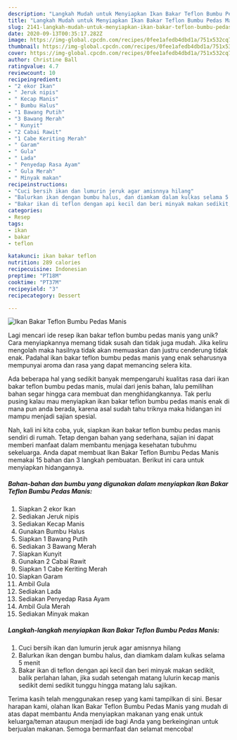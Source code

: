 ```yaml
---
description: "Langkah Mudah untuk Menyiapkan Ikan Bakar Teflon Bumbu Pedas Manis, Enak Banget"
title: "Langkah Mudah untuk Menyiapkan Ikan Bakar Teflon Bumbu Pedas Manis, Enak Banget"
slug: 2141-langkah-mudah-untuk-menyiapkan-ikan-bakar-teflon-bumbu-pedas-manis-enak-banget
date: 2020-09-13T00:35:17.282Z
image: https://img-global.cpcdn.com/recipes/0fee1afedb4dbd1a/751x532cq70/ikan-bakar-teflon-bumbu-pedas-manis-foto-resep-utama.jpg
thumbnail: https://img-global.cpcdn.com/recipes/0fee1afedb4dbd1a/751x532cq70/ikan-bakar-teflon-bumbu-pedas-manis-foto-resep-utama.jpg
cover: https://img-global.cpcdn.com/recipes/0fee1afedb4dbd1a/751x532cq70/ikan-bakar-teflon-bumbu-pedas-manis-foto-resep-utama.jpg
author: Christine Ball
ratingvalue: 4.7
reviewcount: 10
recipeingredient:
- "2 ekor Ikan"
- " Jeruk nipis"
- " Kecap Manis"
- " Bumbu Halus"
- "1 Bawang Putih"
- "3 Bawang Merah"
- " Kunyit"
- "2 Cabai Rawit"
- "1 Cabe Keriting Merah"
- " Garam"
- " Gula"
- " Lada"
- " Penyedap Rasa Ayam"
- " Gula Merah"
- " Minyak makan"
recipeinstructions:
- "Cuci bersih ikan dan lumurin jeruk agar amisnnya hilang"
- "Balurkan ikan dengan bumbu halus, dan diamkam dalam kulkas selama 5 menit"
- "Bakar ikan di teflon dengan api kecil dan beri minyak makan sedikit, balik perlahan lahan, jika sudah setengah matang lulurin kecap manis sedikit demi sedikit tunggu hingga matang lalu sajikan."
categories:
- Resep
tags:
- ikan
- bakar
- teflon

katakunci: ikan bakar teflon 
nutrition: 289 calories
recipecuisine: Indonesian
preptime: "PT18M"
cooktime: "PT37M"
recipeyield: "3"
recipecategory: Dessert

---
```



![Ikan Bakar Teflon Bumbu Pedas Manis](https://img-global.cpcdn.com/recipes/0fee1afedb4dbd1a/751x532cq70/ikan-bakar-teflon-bumbu-pedas-manis-foto-resep-utama.jpg)

Lagi mencari ide resep ikan bakar teflon bumbu pedas manis yang unik? Cara menyiapkannya memang tidak susah dan tidak juga mudah. Jika keliru mengolah maka hasilnya tidak akan memuaskan dan justru cenderung tidak enak. Padahal ikan bakar teflon bumbu pedas manis yang enak seharusnya mempunyai aroma dan rasa yang dapat memancing selera kita.



Ada beberapa hal yang sedikit banyak mempengaruhi kualitas rasa dari ikan bakar teflon bumbu pedas manis, mulai dari jenis bahan, lalu pemilihan bahan segar hingga cara membuat dan menghidangkannya. Tak perlu pusing kalau mau menyiapkan ikan bakar teflon bumbu pedas manis enak di mana pun anda berada, karena asal sudah tahu triknya maka hidangan ini mampu menjadi sajian spesial.


Nah, kali ini kita coba, yuk, siapkan ikan bakar teflon bumbu pedas manis sendiri di rumah. Tetap dengan bahan yang sederhana, sajian ini dapat memberi manfaat dalam membantu menjaga kesehatan tubuhmu sekeluarga. Anda dapat membuat Ikan Bakar Teflon Bumbu Pedas Manis memakai 15 bahan dan 3 langkah pembuatan. Berikut ini cara untuk menyiapkan hidangannya.

<!--inarticleads1-->

##### Bahan-bahan dan bumbu yang digunakan dalam menyiapkan Ikan Bakar Teflon Bumbu Pedas Manis:

1. Siapkan 2 ekor Ikan
1. Sediakan  Jeruk nipis
1. Sediakan  Kecap Manis
1. Gunakan  Bumbu Halus
1. Siapkan 1 Bawang Putih
1. Sediakan 3 Bawang Merah
1. Siapkan  Kunyit
1. Gunakan 2 Cabai Rawit
1. Siapkan 1 Cabe Keriting Merah
1. Siapkan  Garam
1. Ambil  Gula
1. Sediakan  Lada
1. Sediakan  Penyedap Rasa Ayam
1. Ambil  Gula Merah
1. Sediakan  Minyak makan




<!--inarticleads2-->

##### Langkah-langkah menyiapkan Ikan Bakar Teflon Bumbu Pedas Manis:

1. Cuci bersih ikan dan lumurin jeruk agar amisnnya hilang
1. Balurkan ikan dengan bumbu halus, dan diamkam dalam kulkas selama 5 menit
1. Bakar ikan di teflon dengan api kecil dan beri minyak makan sedikit, balik perlahan lahan, jika sudah setengah matang lulurin kecap manis sedikit demi sedikit tunggu hingga matang lalu sajikan.




Terima kasih telah menggunakan resep yang kami tampilkan di sini. Besar harapan kami, olahan Ikan Bakar Teflon Bumbu Pedas Manis yang mudah di atas dapat membantu Anda menyiapkan makanan yang enak untuk keluarga/teman ataupun menjadi ide bagi Anda yang berkeinginan untuk berjualan makanan. Semoga bermanfaat dan selamat mencoba!
